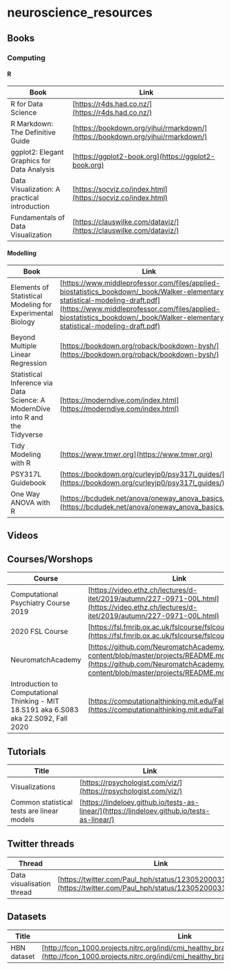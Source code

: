# neuroscience_resources

## Books

### Computing

#### R


|Book| Link |
|------------------|-----------------------|
|R for Data Science|[https://r4ds.had.co.nz/](https://r4ds.had.co.nz/)|
|R Markdown: The Definitive Guide|[https://bookdown.org/yihui/rmarkdown/](https://bookdown.org/yihui/rmarkdown/)|
|ggplot2: Elegant Graphics for Data Analysis|[https://ggplot2-book.org](https://ggplot2-book.org)|
|Data Visualization: A practical introduction|[https://socviz.co/index.html](https://socviz.co/index.html)|
|Fundamentals of Data Visualization|[https://clauswilke.com/dataviz/](https://clauswilke.com/dataviz/)|

#### Modelling


|Book| Link |
|------------------|-----------------------|
|Elements of Statistical Modeling for Experimental Biology|[https://www.middleprofessor.com/files/applied-biostatistics_bookdown/_book/Walker-elementary-statistical-modeling-draft.pdf](https://www.middleprofessor.com/files/applied-biostatistics_bookdown/_book/Walker-elementary-statistical-modeling-draft.pdf)|
|Beyond Multiple Linear Regression|[https://bookdown.org/roback/bookdown-bysh/](https://bookdown.org/roback/bookdown-bysh/)|
|Statistical Inference via Data Science: A ModernDive into R and the Tidyverse|[https://moderndive.com/index.html](https://moderndive.com/index.html)|
|Tidy Modeling with R|[https://www.tmwr.org](https://www.tmwr.org)|
|PSY317L Guidebook| [https://bookdown.org/curleyjp0/psy317l_guides/](https://bookdown.org/curleyjp0/psy317l_guides/)|
|One Way ANOVA with R|[https://bcdudek.net/anova/oneway_anova_basics.pdf](https://bcdudek.net/anova/oneway_anova_basics.pdf)|


## Videos

## Courses/Worshops

|Course|Link|
|------|----|
|Computational Psychiatry Course 2019|[https://video.ethz.ch/lectures/d-itet/2019/autumn/227-0971-00L.html](https://video.ethz.ch/lectures/d-itet/2019/autumn/227-0971-00L.html)|
|2020 FSL Course|[https://fsl.fmrib.ox.ac.uk/fslcourse/fslcourse2020.html](https://fsl.fmrib.ox.ac.uk/fslcourse/fslcourse2020.html)|
|NeuromatchAcademy|[https://github.com/NeuromatchAcademy/course-content/blob/master/projects/README.md](https://github.com/NeuromatchAcademy/course-content/blob/master/projects/README.md)|
|Introduction to Computational Thinking - MIT 18.S191 aka 6.S083 aka 22.S092, Fall 2020|[https://computationalthinking.mit.edu/Fall20/](https://computationalthinking.mit.edu/Fall20/)|

## Tutorials

|Title|Link|
|-----|----|
|Visualizations|[https://rpsychologist.com/viz/](https://rpsychologist.com/viz/)|
|Common statistical tests are linear models|[https://lindeloev.github.io/tests-as-linear/](https://lindeloev.github.io/tests-as-linear/)|

## Twitter threads

| Thread | Link |
|--------|------|
|Data visualisation thread|[https://twitter.com/Paul_hph/status/1230520003155447809](https://twitter.com/Paul_hph/status/1230520003155447809)|

## Datasets

|Title|Link|
|-----|----|
|HBN dataset|[http://fcon_1000.projects.nitrc.org/indi/cmi_healthy_brain_network/sharing_neuro.html](http://fcon_1000.projects.nitrc.org/indi/cmi_healthy_brain_network/sharing_neuro.html)|
